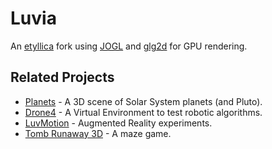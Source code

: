 Luvia
=====

An [etyllica](https://github.com/yuripourre/etyllica) fork using [JOGL](http://jogamp.org/jogl/www/) and [glg2d](https://github.com/brandonborkholder/glg2d) for GPU rendering.


## Related Projects
- [Planets](https://github.com/yuripourre/planets) - A 3D scene of Solar System planets (and Pluto).
- [Drone4](https://github.com/yuripourre/drone4) - A Virtual Environment to test robotic algorithms.
- [LuvMotion](https://github.com/yuripourre/luvmotion/) - Augmented Reality experiments.
- [Tomb Runaway 3D](https://github.com/yuripourre/runaway3d) - A maze game.
